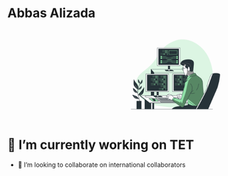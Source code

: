 <h1 >Abbas Alizada</h1>


<!--
**AbbasAlizada1380/AbbasAlizada1380** is a ✨ _special_ ✨ repository because its `README.md` (this file) appears on your GitHub profile.

Here are some ideas to get you started:
-->
<div style="display: flex; justify-content: flex-end;">
  <img 
    src="./Programming-bro.png" 
    alt="Alt text describing the image"  
    style="
      mix-blend-mode: multiply; 
        width: 50%; 
    height: auto;
      transform: scale(0.8);
    "
  />
</div>






# 🔭 I’m currently working on TET
<!--
 - 🌱 I’m currently learning React -->
- 👯 I’m looking to collaborate on international collaborators
  <!-- 🤔 I’m looking for help with 
- 💬 Ask me about ...
- 📫 How to reach me: abbas.alizadah1380@gmail.com  (+93)777858323   (+93)785468208
- 😄 Pronouns: ...

